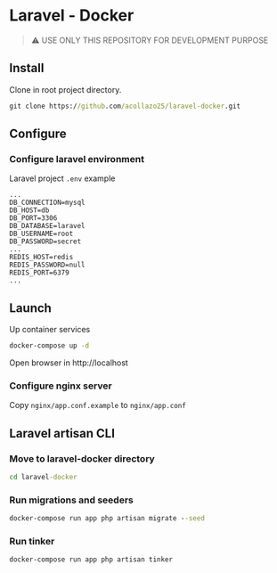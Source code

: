 # Laravel - Docker

> ⚠ USE ONLY THIS REPOSITORY FOR DEVELOPMENT PURPOSE

## Install
Clone in root project directory.
```cmd
git clone https://github.com/acollazo25/laravel-docker.git
```

## Configure

### Configure laravel environment
Laravel project `.env` example
```dotenv
...
DB_CONNECTION=mysql
DB_HOST=db
DB_PORT=3306
DB_DATABASE=laravel
DB_USERNAME=root
DB_PASSWORD=secret
...
REDIS_HOST=redis
REDIS_PASSWORD=null
REDIS_PORT=6379
...
```

## Launch
Up container services
```cmd
docker-compose up -d
```
Open browser in http://localhost

### Configure nginx server
Copy `nginx/app.conf.example` to `nginx/app.conf`


## Laravel artisan CLI

### Move to laravel-docker directory
```cmd
cd laravel-docker
```

### Run migrations and seeders
```cmd
docker-compose run app php artisan migrate --seed
```

### Run tinker
```cmd
docker-compose run app php artisan tinker
```
